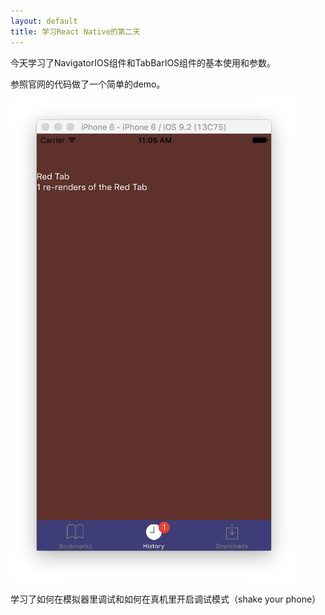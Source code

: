 ```yaml
---
layout: default
title: 学习React Native的第二天
---
```


今天学习了NavigatorIOS组件和TabBarIOS组件的基本使用和参数。

参照官网的代码做了一个简单的demo。

![](/images/demo_1.png)

学习了如何在模拟器里调试和如何在真机里开启调试模式（shake your phone）
